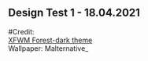 ## Design Test 1 - 18.04.2021

#Credit:  
[XFWM Forest-dark theme](https://www.gnome-look.org/p/1350789/)  
Wallpaper: Malternative_  
